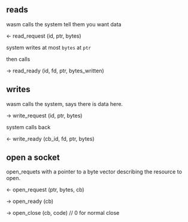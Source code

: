 

## reads

wasm calls the system tell them you want data

  <- read_request (id, ptr, bytes)

system writes at most `bytes` at `ptr`

then calls

  -> read_ready (id, fd, ptr, bytes_written)

## writes

wasm calls the system, says there is data here.

  -> write_request (id, ptr, bytes)

system calls back

  <- write_ready (cb_id, fd, ptr, bytes)

## open a socket

open_requets with a pointer to a byte vector describing
the resource to open.

  <- open_request (ptr, bytes, cb)

  -> open_ready (cb)

  -> open_close (cb, code) // 0 for normal close
